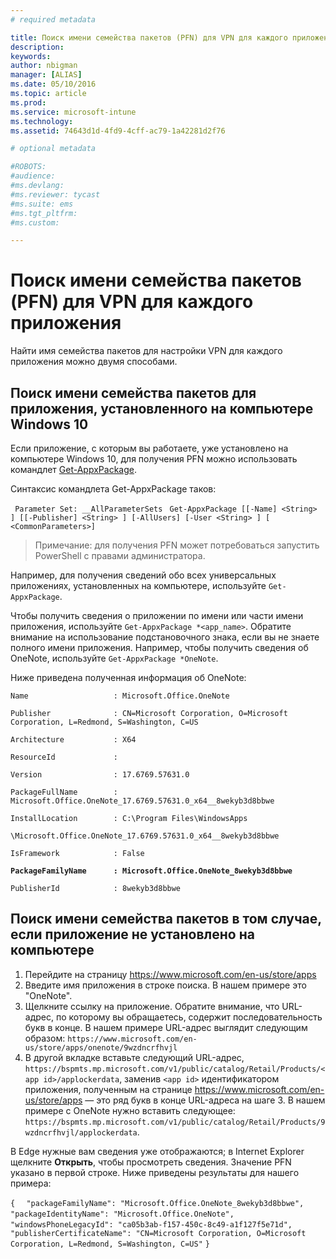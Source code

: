 ```yaml
---
# required metadata

title: Поиск имени семейства пакетов (PFN) для VPN для каждого приложения | Microsoft Intune
description:
keywords:
author: nbigman
manager: [ALIAS]
ms.date: 05/10/2016
ms.topic: article
ms.prod:
ms.service: microsoft-intune
ms.technology:
ms.assetid: 74643d1d-4fd9-4cff-ac79-1a42281d2f76

# optional metadata

#ROBOTS:
#audience:
#ms.devlang:
#ms.reviewer: tycast
#ms.suite: ems
#ms.tgt_pltfrm:
#ms.custom:

---
```


# Поиск имени семейства пакетов (PFN) для VPN для каждого приложения

Найти имя семейства пакетов для настройки VPN для каждого приложения можно двумя способами.

## Поиск имени семейства пакетов для приложения, установленного на компьютере Windows 10 

Если приложение, с которым вы работаете, уже установлено на компьютере Windows 10, для получения PFN можно использовать командлет [Get-AppxPackage](https://technet.microsoft.com/library/hh856044.aspx).

Синтаксис командлета Get-AppxPackage таков:

` Parameter Set: __AllParameterSets`
` Get-AppxPackage [[-Name] <String> ] [[-Publisher] <String> ] [-AllUsers] [-User <String> ] [ <CommonParameters>]`

> Примечание: для получения PFN может потребоваться запустить PowerShell с правами администратора.

Например, для получения сведений обо всех универсальных приложениях, установленных на компьютере, используйте `Get-AppxPackage`.

Чтобы получить сведения о приложении по имени или части имени приложения, используйте `Get-AppxPackage *<app_name>`. Обратите внимание на использование подстановочного знака, если вы не знаете полного имени приложения. Например, чтобы получить сведения об OneNote, используйте `Get-AppxPackage *OneNote`.


Ниже приведена полученная информация об OneNote:

`Name                   : Microsoft.Office.OneNote`

`Publisher              : CN=Microsoft Corporation, O=Microsoft Corporation, L=Redmond, S=Washington, C=US`

`Architecture           : X64`

`ResourceId             :`

`Version                : 17.6769.57631.0`

`PackageFullName        : Microsoft.Office.OneNote_17.6769.57631.0_x64__8wekyb3d8bbwe`

`InstallLocation        : C:\Program Files\WindowsApps`

`\Microsoft.Office.OneNote_17.6769.57631.0_x64__8wekyb3d8bbwe`

`IsFramework            : False`

**`PackageFamilyName      : Microsoft.Office.OneNote_8wekyb3d8bbwe`**

`PublisherId            : 8wekyb3d8bbwe`



## Поиск имени семейства пакетов в том случае, если приложение не установлено на компьютере

1.  Перейдите на страницу https://www.microsoft.com/en-us/store/apps
2.  Введите имя приложения в строке поиска. В нашем примере это "OneNote".
3.  Щелкните ссылку на приложение. Обратите внимание, что URL-адрес, по которому вы обращаетесь, содержит последовательность букв в конце. В нашем примере URL-адрес выглядит следующим образом:
`https://www.microsoft.com/en-us/store/apps/onenote/9wzdncrfhvjl`
4.  В другой вкладке вставьте следующий URL-адрес, `https://bspmts.mp.microsoft.com/v1/public/catalog/Retail/Products/<app id>/applockerdata`, заменив `<app id>` идентификатором приложения, полученным на странице https://www.microsoft.com/en-us/store/apps — это ряд букв в конце URL-адреса на шаге 3. В нашем примере с OneNote нужно вставить следующее: `https://bspmts.mp.microsoft.com/v1/public/catalog/Retail/Products/9wzdncrfhvjl/applockerdata`.

В Edge нужные вам сведения уже отображаются; в Internet Explorer щелкните **Открыть**, чтобы просмотреть сведения. Значение PFN указано в первой строке. Ниже приведены результаты для нашего примера:
 

`{`
`  "packageFamilyName": "Microsoft.Office.OneNote_8wekyb3d8bbwe",`
`  "packageIdentityName": "Microsoft.Office.OneNote",`
`  "windowsPhoneLegacyId": "ca05b3ab-f157-450c-8c49-a1f127f5e71d",`
`  "publisherCertificateName": "CN=Microsoft Corporation, O=Microsoft Corporation, L=Redmond, S=Washington, C=US"`
`}`



<!--HONumber=Jun16_HO1-->


